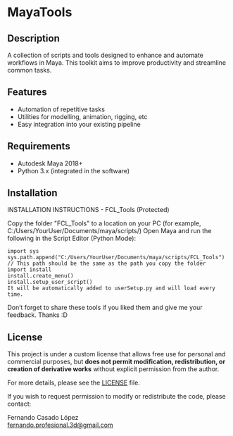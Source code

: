 # MayaTools

## Description
A collection of scripts and tools designed to enhance and automate workflows in Maya. This toolkit aims to improve productivity and streamline common tasks.

## Features
- Automation of repetitive tasks  
- Utilities for modelling, animation, rigging, etc 
- Easy integration into your existing pipeline  

## Requirements
- Autodesk Maya 2018+ 
- Python 3.x (integrated in the software) 

## Installation
INSTALLATION INSTRUCTIONS - FCL_Tools (Protected)

Copy the folder "FCL_Tools" to a location on your PC (for example, C:/Users/YourUser/Documents/maya/scripts/)
Open Maya and run the following in the Script Editor (Python Mode):

    import sys
    sys.path.append("C:/Users/YourUser/Documents/maya/scripts/FCL_Tools") // This path should be the same as the path you copy the folder
    import install
    install.create_menu()
    install.setup_user_script()
    It will be automatically added to userSetup.py and will load every time.

Don’t forget to share these tools if you liked them and give me your feedback.
Thanks :D

## License

This project is under a custom license that allows free use for personal and commercial purposes, but **does not permit modification, redistribution, or creation of derivative works** without explicit permission from the author.

For more details, please see the [LICENSE](LICENSE) file.

If you wish to request permission to modify or redistribute the code, please contact:

Fernando Casado López  
fernando.profesional.3d@gmail.com
